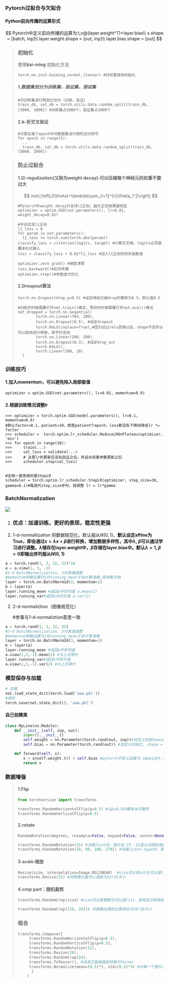 ### Pytorch过拟合与欠拟合

#### Python前向传播的运算形式

$$
Pytorch中定义前向传播的运算为:\;x@(layer.weight^T)+layer.bias\\
x.shape = [batch, inp]\\
layer.weight.shape = [out, inp]\\
layer.bias.shape = [out]
$$



> ### 初始化
>
> 使用**kai-ming** 初始化方法
>
> ```
> torch.nn.init.kaiming_normal_(tensor) #对权重就地初始化
> ```
>
> 

> ##### 1.数据集划分为训练集，验证集，测试集
>
> ```
> #对训练集进行两部分划分（训练，验证）
> train_db, val_db = torch.utils.data.random_split(train_db, [5000, 1000]) #训练集占5000个，验证集占1000个
> 
> ```
>
> #### 2.k-折交叉验证
>
> ```
> #只需在每个epoch中对数据集进行随机划分即可
> for epoch in range(5):
> 	...
> 	train_db, val_db = torch.utils.data.random_split(train_db, 							[5000, 1000])
> ```
>
> 

> ### 防止过拟合
>
> #### 1.l2-regulization(又称为weight decay):可以压缩每个神经元的权重不要过大
>
> $$
> min\;\left[J(\theta)+\lambda\sum_{i=1}^{n}\theta_i^2\right]
> $$
>
> ```
> #Pytorch中weight decay只支持l2正则，越大正则效果越明显
> optimizer = optim.SGD(net.parameters(), lr=0.01, weight_decay=0.01)
> 
> #手动实现l1正则
> l1_loss = 0
> for param in net.parameters():
> 	l1_loss += torch.sum(torch.abs(param))
> classify_loss = criterion(logits, target) #计算交叉熵，logits必须是概率形式输入
> loss = classify_loss + 0.01*l1_loss #加入l1正则的损失函数值
> 
> optimizer.zero_grad() #梯度清零
> loss.backward()#反向传播
> optimizer.step()#参数迭代优化
> ```
>
> #### 2.Droupout算法
>
> ```
> torch.nn.Dropout(drop_p=0.5) #设定神经元被drop的概率为0.5，默认值0.5
> 
> #训练的时候需要打开net.train()模式，预测的时候需要打开net.eval()模式
> net_dropped = torch.nn.Seqential(
>         torch.nn.Linear(784, 200),
>         torch.nn.Dropout(0.5), #设定dropout
>         torch.ReLU(inplace=True),#因为经过relu变换以后，shape不变所以可以就地进行转换，来节约空间
>         torch.nn.Linear(200, 200),
>         torch.nn.Dropout(0.3), #设定drop_out
>         torch.ReLU(),
>         torch.Linear(200, 10)
>   )
> ```
>
> 

### 训练技巧

#### 1.加入momentum，可以避免陷入局部极值

```
optimizer = optim.SGD(net.parameters(), lr=0.01, momentum=0.9)
```

#### 2.根据训练情况调整lr

```
>>> optimizer = torch.optim.SGD(model.parameters(), lr=0.1, momentum=0.9)
#默认factor=0.1，patient=10，即若patient个epoch，loss都没有下降则降低lr *= factor
>>> scheduler =  torch.optim.lr_scheduler.ReduceLROnPlateau(optimizer, 'min')
>>> for epoch in range(10):
>>>     train(...)
>>>     val_loss = validate(...)
>>>     # 注意lr的更新应该在验证之后，并且在权重参数更新之后
>>>     scheduler.step(val_loss)


#还用一类常用的是StepLR
scheduler = torch.optim.lr_scheduler.StepLR(optimizer, step_size=30, gamma=0.1)#每迭代step_size步时，就调整 lr = lr*gamma
```

### BatchNormalization

![](D:\保存位置\markdwon笔记图片保存内容\batch-normaliztion.png)

1. ### 优点：加速训练，更好的表现，稳定性更强

1. 1-d-normallization 将数据规范化，默认服从$N(0,1)$。**默认设定affine为True，即会通过$x=\lambda{x}+\beta$进行转换，增加数据多样性，其中$\lambda,\;\beta$可以通过学习进行调整。$\lambda$储存在layer.weight中，$\beta$存储在layer.bias中。默认$\lambda=1,\beta=0$即输出序列服从$N(0,1)$**

```python
a = torch.rand(1, 3, 32, 32)*10
a = a.view(1, 3, -1)
#1-d BatchNormalization, 3代表通道数
#momentum参数设置为1时running_mean才会计算准确,具体看文档
layer = torch.nn.BatchNorm1d(3, momentum=1)
b = layer(a)
layer.running_mean #返回a中的均值 a.mean(2)
layer.running_var#返回a中的方差 a.var(2)

```

2. 2-d-normaliztion（图像规范化）

    #参事与1-d-normaliztion意思一致

```python
a = torch.rand(1, 3, 32, 32)
#2-d BatchNormalization, 3代表通道数
#momentum参数设置为1时running_mean才会计算准确
layer = torch.nn.BatchNorm2d(3, momentum=1)
b = layer(a)
layer.running_mean #返回a中的均值
a.view(1,3,-1).mean(2) #与上式等价
layer.running_var#返回a中的方差
a.view(1,3,-1).var(2) #与上式等价
```

### 模型保存与加载

```python
# 加载
net.load_state_dict(torch.load('aaa.pkl'))
#保存
torch.save(net.state_dict(), 'aaa.pkl')
```

#### 自己创建类

```python
class MyLine(nn.Module):
    def __init__(self, inp, out):
        super().__init__()
        self.weight = nn.Parameter(torch.rand(out, inp))#自定义初始化weight, shape=[out, inp]
        self.bias = nn.Parameter(torch.rand(out)) #自定义初始化, shape = [out]

    def forward(self, x):
        x = x@self.weight.t() + self.bias #pytorch中定义运算为 x@weight.t()
        return x
```

### 数据增强

> #### 1.Flip
>
> ```python
> from torchversion import transforms
> 
> transforms.RandomHorizontalFlip(p=0.5) #以p=0.5的概率水平翻转
> transforms.RandomVerticalFlip(p=0.5) 
> ```
>
> #### 2.rotate
>
> ```python
> RandomRotation(degrees, resample=False, expand=False, center=None, fill=None)
> 
> transforms.RandomRotation(15) #当输入int时，表示在-15--15度之间随机旋转
> transforms.RandomRotation([0, 90, 180, 270]) #当输入iter-type时，表示在序列之间随机选择一个角度旋转
> ```
>
> #### 3.scale:缩放
>
> ```python
> Resize(size, interpolation=Image.BILINEAR)  #size可以是int也可以是list
> transforms.Resize(32) #将图像沿着中心缩放为32*32大小
> ```
>
> #### 4.crop part：随机裁剪
>
> ```python
> transforms.RandomCrop(size) #size可以是整数也可以是list，即给定切割保留的大小
> 
> transforms.RandomCrop([28, 28])# 将图像在随机位置保存为28*28大小
> ```
>
> ### 组合
>
> ```python
> transforms.Compose([
>      transforms.RandomHorizontalFlip(p=0.5),
>      transforms.RandomVerticalFlip(p=0.5),
>      transforms.RandomRotation(12),
>      transforms.Resize(28),
>      transforms.RandomCrop(24),
>      transforms.ToTensor(), #将其它数据类型转换为Tensor
>      transforms.Normalize(mean=[0.5]*3, std=[0.5]*3) #对每一个图片正则化处理
>       ]
>     )
> ```
>
> 

